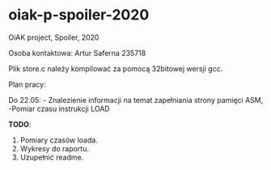 # oiak-p-spoiler-2020
OiAK project, Spoiler, 2020

Osoba kontaktowa: Artur Saferna 235718

Plik store.c należy kompilować za pomocą 32bitowej wersji gcc.

Plan pracy:

Do 22.05: - Znalezienie informacji na temat zapełniania strony pamięci  ASM, -Pomiar czasu instrukcji LOAD

**TODO**:
1. Pomiary czasów loada.
2. Wykresy do raportu.
3. Uzupełnić readme.
